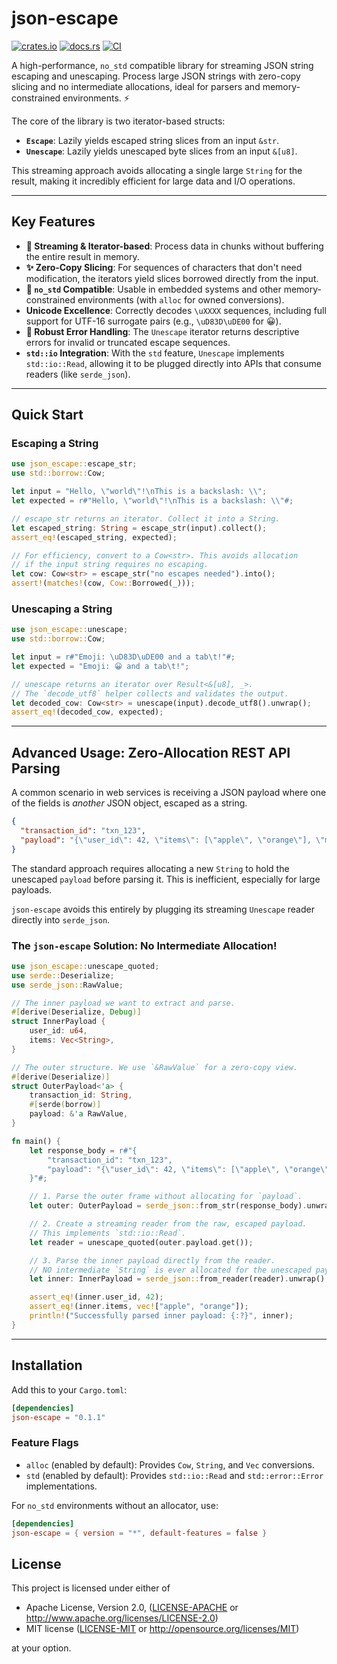 # json-escape

[![crates.io](https://img.shields.io/crates/v/json-escape.svg)](https://crates.io/crates/json-escape)
[![docs.rs](https://docs.rs/json-escape/badge.svg)](https://docs.rs/json-escape)
[![CI](https://github.com/veecore/json-escape/actions/workflows/ci.yml/badge.svg)](https://github.com/veecore/json-escape/actions)

A high-performance, `no_std` compatible library for streaming JSON string escaping and unescaping. Process large JSON strings with zero-copy slicing and no intermediate allocations, ideal for parsers and memory-constrained environments. ⚡

The core of the library is two iterator-based structs:
- **`Escape`**: Lazily yields escaped string slices from an input `&str`.
- **`Unescape`**: Lazily yields unescaped byte slices from an input `&[u8]`.

This streaming approach avoids allocating a single large `String` for the result, making it incredibly efficient for large data and I/O operations.

---

## Key Features

- **🚀 Streaming & Iterator-based**: Process data in chunks without buffering the entire result in memory.
- **✨ Zero-Copy Slicing**: For sequences of characters that don't need modification, the iterators yield slices borrowed directly from the input.
- **🧩 `no_std` Compatible**: Usable in embedded systems and other memory-constrained environments (with `alloc` for owned conversions).
- **Unicode Excellence**: Correctly decodes `\uXXXX` sequences, including full support for UTF-16 surrogate pairs (e.g., `\uD83D\uDE00` for 😀).
- **🔎 Robust Error Handling**: The `Unescape` iterator returns descriptive errors for invalid or truncated escape sequences.
- **`std::io` Integration**: With the `std` feature, `Unescape` implements `std::io::Read`, allowing it to be plugged directly into APIs that consume readers (like `serde_json`).

---

## Quick Start

### Escaping a String

```rust
use json_escape::escape_str;
use std::borrow::Cow;

let input = "Hello, \"world\"!\nThis is a backslash: \\";
let expected = r#"Hello, \"world\"!\nThis is a backslash: \\"#;

// escape_str returns an iterator. Collect it into a String.
let escaped_string: String = escape_str(input).collect();
assert_eq!(escaped_string, expected);

// For efficiency, convert to a Cow<str>. This avoids allocation
// if the input string requires no escaping.
let cow: Cow<str> = escape_str("no escapes needed").into();
assert!(matches!(cow, Cow::Borrowed(_)));
````

### Unescaping a String

```rust
use json_escape::unescape;
use std::borrow::Cow;

let input = r#"Emoji: \uD83D\uDE00 and a tab\t!"#;
let expected = "Emoji: 😀 and a tab\t!";

// unescape returns an iterator over Result<&[u8], _>.
// The `decode_utf8` helper collects and validates the output.
let decoded_cow: Cow<str> = unescape(input).decode_utf8().unwrap();
assert_eq!(decoded_cow, expected);
```

-----

## Advanced Usage: Zero-Allocation REST API Parsing

A common scenario in web services is receiving a JSON payload where one of the fields is *another* JSON object, escaped as a string.

```json
{
  "transaction_id": "txn_123",
  "payload": "{\"user_id\": 42, \"items\": [\"apple\", \"orange\"], \"metadata\": {\"source\": \"mobile\"}}"
}
```

The standard approach requires allocating a new `String` to hold the unescaped `payload` before parsing it. This is inefficient, especially for large payloads.

`json-escape` avoids this entirely by plugging its streaming `Unescape` reader directly into `serde_json`.

### The `json-escape` Solution: No Intermediate Allocation\!

```rust
use json_escape::unescape_quoted;
use serde::Deserialize;
use serde_json::RawValue;

// The inner payload we want to extract and parse.
#[derive(Deserialize, Debug)]
struct InnerPayload {
    user_id: u64,
    items: Vec<String>,
}

// The outer structure. We use `&RawValue` for a zero-copy view.
#[derive(Deserialize)]
struct OuterPayload<'a> {
    transaction_id: String,
    #[serde(borrow)]
    payload: &'a RawValue,
}

fn main() {
    let response_body = r#"{
        "transaction_id": "txn_123",
        "payload": "{\"user_id\": 42, \"items\": [\"apple\", \"orange\"]}"
    }"#;

    // 1. Parse the outer frame without allocating for `payload`.
    let outer: OuterPayload = serde_json::from_str(response_body).unwrap();

    // 2. Create a streaming reader from the raw, escaped payload.
    // This implements `std::io::Read`.
    let reader = unescape_quoted(outer.payload.get());

    // 3. Parse the inner payload directly from the reader.
    // NO intermediate `String` is ever allocated for the unescaped payload!
    let inner: InnerPayload = serde_json::from_reader(reader).unwrap();

    assert_eq!(inner.user_id, 42);
    assert_eq!(inner.items, vec!["apple", "orange"]);
    println!("Successfully parsed inner payload: {:?}", inner);
}
```

-----

## Installation

Add this to your `Cargo.toml`:

```toml
[dependencies]
json-escape = "0.1.1"
```

### Feature Flags

  - `alloc` (enabled by default): Provides `Cow`, `String`, and `Vec` conversions.
  - `std` (enabled by default): Provides `std::io::Read` and `std::error::Error` implementations.

For `no_std` environments without an allocator, use:

```toml
[dependencies]
json-escape = { version = "*", default-features = false }
```

## License

This project is licensed under either of

  - Apache License, Version 2.0, ([LICENSE-APACHE](https://www.google.com/search?q=LICENSE-APACHE) or http://www.apache.org/licenses/LICENSE-2.0)
  - MIT license ([LICENSE-MIT](https://www.google.com/search?q=LICENSE-MIT) or http://opensource.org/licenses/MIT)

at your option.